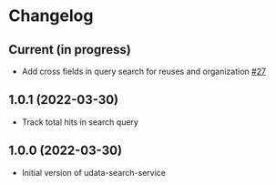 # Changelog

## Current (in progress)

- Add cross fields in query search for reuses and organization [#27](https://github.com/opendatateam/udata-search-service/pull/27)

## 1.0.1 (2022-03-30)

- Track total hits in search query

## 1.0.0 (2022-03-30)

- Initial version of udata-search-service
